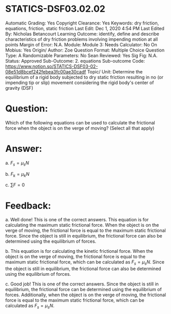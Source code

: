 # STATICS-DSF03.02.02

Automatic Grading: Yes
Copyright Clearance: Yes
Keywords: dry friction, equations, friction, static friction
Last Edit: Dec 1, 2020 4:54 PM
Last Edited By: Nicholas Betancourt
Learning Outcome: identify, define and describe characteristics of dry friction problems involving impending motion at all points
Margin of Error: N.A.
Module: Module 3:
Needs Calculator: No
On Mobius: Yes
Origin/ Author: Zoe
Question Format: Multiple Choice
Question Type: A
Randomizable Parameters: No
Sean Reviewed: Yes
Sig Fig: N.A.
Status: Approved
Sub-Outcome: 2. equations
Sub-outcome Code: https://www.notion.so/STATICS-DSF03-02-08e51d8bcef242febea3fc00ae30cadf
Topic/ Unit: Determine the equilibrium of a rigid body subjected to dry static friction resulting in no (or impending tip or slip) movement considering the rigid body's center of gravity (DSF)

# Question:

Which of the following equations can be used to calculate the frictional force when the object is on the verge of moving? (Select all that apply)

# Answer:

a. $F_s=\mu_sN$

b. $F_k=\mu_kN$

c. $\sum F=0$

# Feedback:

a. Well done! This is one of the correct answers. This equation is for calculating the maximum static frictional force. When the object is on the verge of moving, the frictional force is equal to the maximum static frictional force. Since the object is still in equilibrium, the frictional force can also be determined using the equilibrium of forces. 

b. This equation is for calculating the kinetic frictional force. When the object is on the verge of moving, the frictional force is equal to the maximum static frictional force, which can be calculated as $F_s=\mu_sN$. Since the object is still in equilibrium, the frictional force can also be determined using the equilibrium of forces. 

c. Good job! This is one of the correct answers. Since the object is still in equilibrium, the frictional force can be determined using the equilibrium of forces. Additionally, when the object is on the verge of moving, the frictional force is equal to the maximum static frictional force, which can be calculated as $F_s=\mu_sN$.